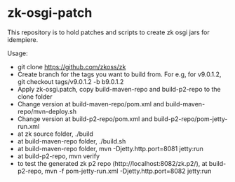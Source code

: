 # zk-osgi-patch
This repository is to hold patches and scripts to create zk osgi jars for idempiere. 

Usage:
* git clone https://github.com/zkoss/zk
* Create branch for the tags you want to build from. For e.g, for v9.0.1.2, git checkout tags/v9.0.1.2 -b b9.0.1.2
* Apply zk-osgi.patch, copy build-maven-repo and build-p2-repo to the clone folder
* Change version at build-maven-repo/pom.xml and build-maven-repo/mvn-deploy.sh
* Change version at build-p2-repo/pom.xml and build-p2-repo/pom-jetty-run.xml
* at zk source folder, ./build
* at build-maven-repo folder, ./build.sh
* at build-maven-repo folder, mvn -Djetty.http.port=8081 jetty:run
* at build-p2-repo, mvn verify
* to test the generated zk p2 repo (http://localhost:8082/zk.p2/), at build-p2-repo, mvn -f pom-jetty-run.xml -Djetty.http.port=8082 jetty:run

